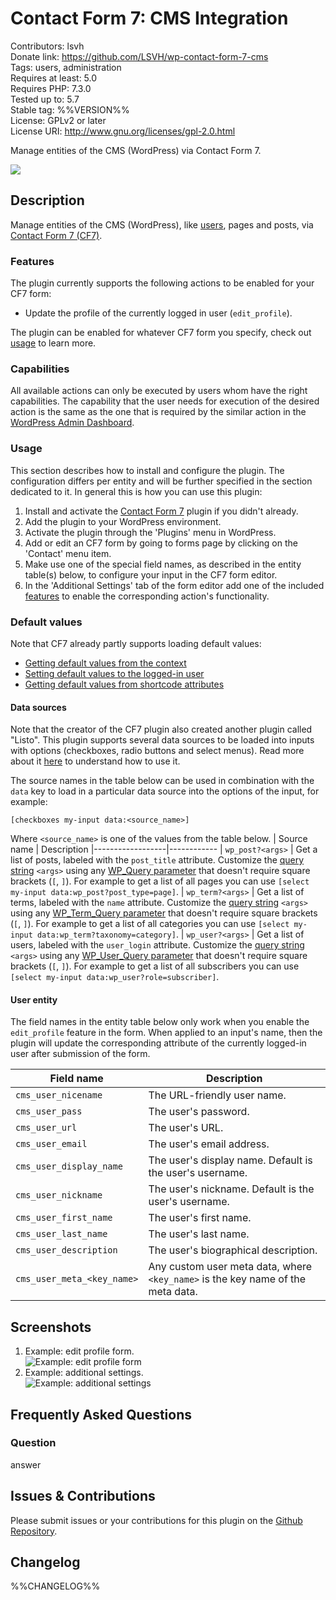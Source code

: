 # Contact Form 7: CMS Integration

Contributors: lsvh  
Donate link: https://github.com/LSVH/wp-contact-form-7-cms  
Tags: users, administration  
Requires at least: 5.0  
Requires PHP: 7.3.0  
Tested up to: 5.7  
Stable tag: %%VERSION%%  
License: GPLv2 or later  
License URI: http://www.gnu.org/licenses/gpl-2.0.html

Manage entities of the CMS (WordPress) via Contact Form 7.

[![](https://img.shields.io/wordpress/plugin/installs/contact-form-7-cms?style=for-the-badge)](https://wordpress.org/plugins/contact-form-7-cms/)

## Description

Manage entities of the CMS (WordPress), like [users](https://learn.wordpress.org/workshop/user-management/), pages and posts, via [Contact Form 7 (CF7)](https://wordpress.org/plugins/contact-form-7/).

### Features

The plugin currently supports the following actions to be enabled for your CF7 form:

* Update the profile of the currently logged in user (`edit_profile`).

The plugin can be enabled for whatever CF7 form you specify, check out [usage](#usage) to learn more.

### Capabilities

All available actions can only be executed by users whom have the right capabilities. The capability that the user needs for execution of the desired action is the same as the one that is required by the similar action in the [WordPress Admin Dashboard](https://wordpress.com/support/dashboard/).

### Usage

This section describes how to install and configure the plugin. The configuration differs per entity and will be further specified in the section dedicated to it. In general this is how you can use this plugin:

1. Install and activate the [Contact Form 7](https://wordpress.org/plugins/contact-form-7/) plugin if you didn't already.
2. Add the plugin to your WordPress environment.
3. Activate the plugin through the 'Plugins' menu in WordPress.
4. Add or edit an CF7 form by going to forms page by clicking on the 'Contact' menu item. 
5. Make use one of the special field names, as described in the entity table(s) below, to configure your input in the CF7 form editor.
7. In the 'Additional Settings' tab of the form editor add one of the included [features](#features) to enable the corresponding action's functionality.

### Default values

Note that CF7 already partly supports loading default values:

- [Getting default values from the context](https://contactform7.com/getting-default-values-from-the-context/)
- [Setting default values to the logged-in user](https://contactform7.com/setting-default-values-to-the-logged-in-user/)
- [Getting default values from shortcode attributes](https://contactform7.com/getting-default-values-from-shortcode-attributes/)

#### Data sources

Note that the creator of the CF7 plugin also created another plugin called "Listo". This plugin supports several data sources to be loaded into inputs with options (checkboxes, radio buttons and select menus). Read more about it [here](https://contactform7.com/listo/) to understand how to use it.

The source names in the table below can be used in combination with the `data` key to load in a particular data source into the options of the input, for example: 

```
[checkboxes my-input data:<source_name>]
```

Where `<source_name>` is one of the values from the table below. 
| Source name      | Description
|------------------|------------
| `wp_post?<args>` | Get a list of posts, labeled with the `post_title` attribute. Customize the [query string](https://developer.wordpress.org/reference/functions/wp_parse_args/) `<args>` using any [WP_Query parameter](https://developer.wordpress.org/reference/classes/wp_query/#parameters) that doesn't require square brackets (`[`, `]`). For example to get a list of all pages you can use `[select my-input data:wp_post?post_type=page]`.
| `wp_term?<args>` | Get a list of terms, labeled with the `name` attribute. Customize the [query string](https://developer.wordpress.org/reference/functions/wp_parse_args/) `<args>` using any [WP_Term_Query parameter](https://developer.wordpress.org/reference/classes/wp_term_query/__construct/#parameters) that doesn't require square brackets (`[`, `]`). For example to get a list of all categories you can use `[select my-input data:wp_term?taxonomy=category]`.
| `wp_user?<args>` | Get a list of users, labeled with the `user_login` attribute. Customize the [query string](https://developer.wordpress.org/reference/functions/wp_parse_args/) `<args>` using any [WP_User_Query parameter](https://developer.wordpress.org/reference/classes/WP_User_Query/prepare_query/#parameters) that doesn't require square brackets (`[`, `]`). For example to get a list of all subscribers you can use `[select my-input data:wp_user?role=subscriber]`.

#### User entity

The field names in the entity table below only work when you enable the `edit_profile` feature in the form. When applied to an input's name, then the plugin will update the corresponding attribute of the currently logged-in user after submission of the form.

| Field name                 | Description
|----------------------------|------------
| `cms_user_nicename`        | The URL-friendly user name.
| `cms_user_pass`            | The user's password.
| `cms_user_url`             | The user's URL.
| `cms_user_email`           | The user's email address.
| `cms_user_display_name`    | The user's display name. Default is the user's username.
| `cms_user_nickname`        | The user's nickname. Default is the user's username.
| `cms_user_first_name`      | The user's first name.
| `cms_user_last_name`       | The user's last name.
| `cms_user_description`     | The user's biographical description.
| `cms_user_meta_<key_name>` | Any custom user meta data, where `<key_name>` is the key name of the meta data.

## Screenshots

1. Example: edit profile form.  
   ![Example: edit profile form](.wordpress-org/screenshot-1.png)
2. Example: additional settings.  
   ![Example: additional settings](.wordpress-org/screenshot-2.png)

## Frequently Asked Questions

### Question

answer

## Issues & Contributions

Please submit issues or your contributions for this plugin on the [Github Repository](https://github.com/LSVH/wp-contact-form-7-cms).

## Changelog

%%CHANGELOG%%
